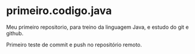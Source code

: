 # primeiro.codigo.java
Meu primeiro repositorio, para treino da linguagem Java, e estudo do git e github.

Primeiro teste de commit e push no repositório remoto.